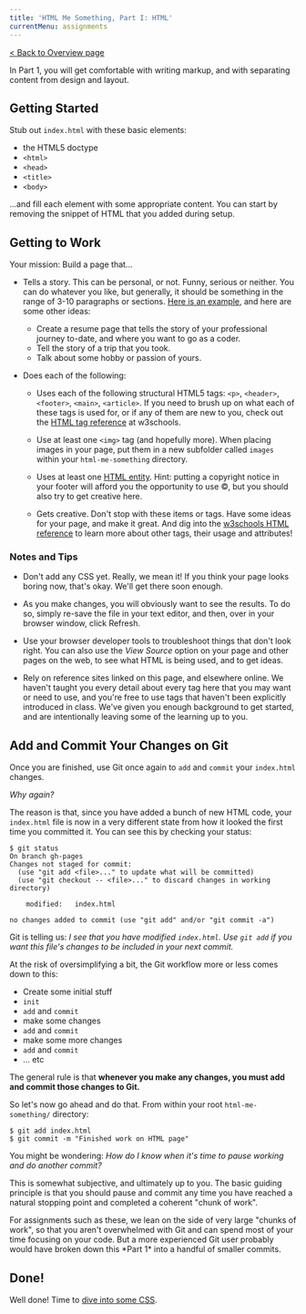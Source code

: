 ```yaml
---
title: 'HTML Me Something, Part I: HTML'
currentMenu: assignments
---
```


[< Back to Overview page](..)

In Part 1, you will get comfortable with writing markup, and with separating content from design and layout.

## Getting Started

Stub out `index.html` with these basic elements:

- the HTML5 doctype
- `<html>`
- `<head>`
- `<title>`
- `<body>`

...and fill each element with some appropriate content. You can start by removing the snippet of HTML that you added during setup.

## Getting to Work

Your mission: Build a page that...

* Tells a story. This can be personal, or not. Funny, serious or neither. You can do whatever you like, but generally, it should be something in the range of 3-10 paragraphs or sections. [Here is an example](http://education.launchcode.org/html-me-something/submissions/chrisbay/index-nocss.html), and here are some other ideas:

	- Create a resume page that tells the story of your professional journey to-date, and where you want to go as a coder.
	- Tell the story of a trip that you took.
	- Talk about some hobby or passion of yours.


* Does each of the following:

	- Uses each of the following structural HTML5 tags: `<p>`, `<header>`, `<footer>`, `<main>`, `<article>`. If you need to brush up on what each of these tags is used for, or if any of them are new to you, check out the [HTML tag reference](http://www.w3schools.com/tags/default.asp) at w3schools.

	- Use at least one `<img>` tag (and hopefully more). When placing images in your page, put them in a new subfolder called `images` within your `html-me-something` directory.

	- Uses at least one [HTML entity](http://www.w3schools.com/html/html_entities.asp). Hint: putting a copyright notice in your footer will afford you the opportunity to use &copy;, but you should also try to get creative here.

	- Gets creative. Don't stop with these items or tags. Have some ideas for your page, and make it great. And dig into the [w3schools HTML reference](http://www.w3schools.com/tags/default.asp) to learn more about other tags, their usage and attributes!

### Notes and Tips

* Don't add any CSS yet. Really, we mean it! If you think your page looks boring now, that's okay. We'll get there soon enough.

* As you make changes, you will obviously want to see the results. To do so, simply re-save the file in your text editor, and then, over in your browser window, click Refresh.

* Use your browser developer tools to troubleshoot things that don't look right. You can also use the *View Source* option on your page and other pages on the web, to see what HTML is being used, and to get ideas.

* Rely on reference sites linked on this page, and elsewhere online. We haven't taught you every detail about every tag here that you may want or need to use, and you're free to use tags that haven't been explicitly introduced in class. We've given you enough background to get started, and are intentionally leaving some of the learning up to you.

## Add and Commit Your Changes on Git

Once you are finished, use Git once again to `add` and `commit` your `index.html` changes.

*Why again?*

The reason is that, since you have added a bunch of new HTML code, your `index.html` file is now in a very different state from how it looked the first time you committed it. You can see this by checking your status:

```nohighlight
$ git status
On branch gh-pages
Changes not staged for commit:
  (use "git add <file>..." to update what will be committed)
  (use "git checkout -- <file>..." to discard changes in working directory)

	modified:   index.html

no changes added to commit (use "git add" and/or "git commit -a")
```

Git is telling us: *I see that you have modified `index.html`. Use `git add` if you want this file's changes to be included in your next commit.*

At the risk of oversimplifying a bit, the Git workflow more or less comes down to this:

- Create some initial stuff
- `init`
- `add` and `commit`
- make some changes
- `add` and `commit`
- make some more changes
- `add` and `commit`
- ... etc

The general rule is that **whenever you make any changes, you must add and commit those changes to Git.**

So let's now go ahead and do that. From within your root `html-me-something/` directory:

```nohighlight
$ git add index.html
$ git commit -m "Finished work on HTML page"
```

You might be wondering: *How do I know when it's time to pause working and do another commit?*

This is somewhat subjective, and ultimately up to you. The basic guiding principle is that you should pause and commit any time you have reached a natural stopping point and completed a coherent "chunk of work".

<aside class="aside-note" markdown="1">
For assignments such as these, we lean on the side of very large "chunks of work", so that you aren't overwhelmed with Git and can spend most of your time focusing on your code. But a more experienced Git user probably would have broken down this *Part 1* into a handful of smaller commits.
</aside>

## Done!

Well done! Time to [dive into some CSS](../part2-css).
